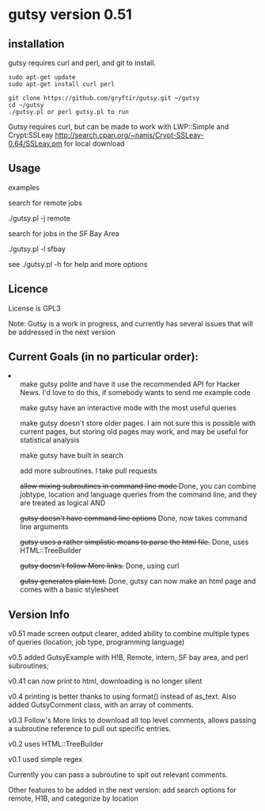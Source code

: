 gutsy version 0.51
=====

installation
-----------

gutsy requires curl and perl, and git to install.

    sudo apt-get update
    sudo apt-get install curl perl  
    
    git clone https://github.com/gryftir/gutsy.git ~/gutsy
    cd ~/gutsy
    ./gutsy.pl or perl gutsy.pl to run
    


Gutsy requires curl, but can be made to work with LWP::Simple and Crypt:SSLeay http://search.cpan.org/~nanis/Crypt-SSLeay-0.64/SSLeay.pm for local download

Usage
------

examples

search for remote jobs

./gutsy.pl -j remote

search for jobs in the SF Bay Area

./gutsy.pl -l sfbay

see ./gutsy.pl -h for help and more options

Licence
--------

License is GPL3

Note: Gutsy is a work in progress, and currently has several issues that will be addressed in the next version

Current Goals (in no particular order):
-----------------------------------

<li>
<ul>make gutsy polite and have it use the recommended API for Hacker News.  I'd love to do this, if somebody wants to send me example code</ul>
<ul>make gutsy  have an interactive mode with the most useful queries</ul>
<ul>make gutsy doesn't store older pages.  I am not sure this is possible with current pages, but storing old pages may work, and may be useful for statistical analysis</ul>
<ul>make gutsy have built in search</ul>
<ul>add more subroutines.  I take pull requests</ul>


<ul><del>allow mixing subroutines in command line mode </del> Done, you can combine jobtype, location and language queries from the command line, and they are treated as logical AND </ul>
<ul><del>gutsy doesn't have command line options</del> Done, now takes command line arguments</ul>
<ul><del>gutsy uses a rather simplistic means to parse the html file.</del> Done, uses HTML::TreeBuilder</ul>
<ul><del>gutsy doesn't follow More links.</del> Done, using curl </ul>
<ul><del>gutsy generates plain text.</del> Done, gutsy can now make an html page and comes with a basic stylesheet</ul>



</li>

Version Info
-------

v0.51 made screen output clearer, added ability to combine multiple types of queries (location, job type, programming language)

v0.5 added GutsyExample with H!B, Remote, intern, SF bay area, and perl subroutines;

v0.41 can now print to html, downloading is no longer silent

v0.4 printing is better thanks to using format() instead of as_text.  Also added GutsyComment class, with an array of comments.

v0.3 Follow's More links to download all top level comments, allows passing a subroutine reference to pull out specific entries.

v0.2 uses HTML::TreeBuilder

v0.1 used simple regex




Currently you can pass a subroutine to spit out relevant comments.

Other features to be added in the next version: 
add search options for remote, H1B, and categorize by location

